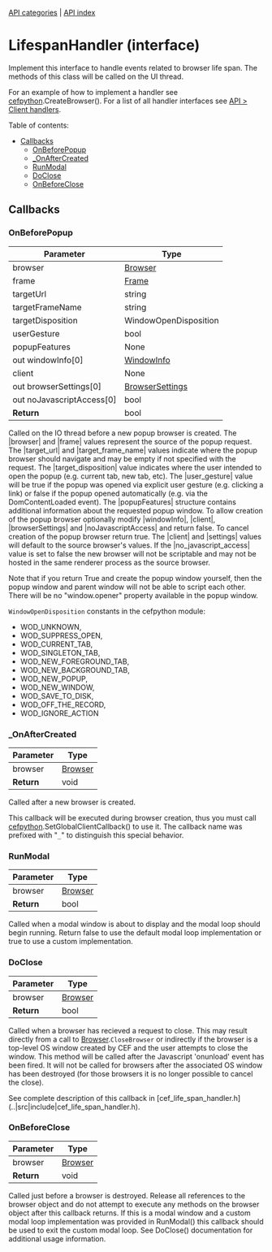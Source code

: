 [API categories](API-categories.md) | [API index](API-index.md)


# LifespanHandler (interface)

Implement this interface to handle events related to browser life span. The methods of this class will be called on the UI thread.

For an example of how to implement a handler see [cefpython](cefpython.md).CreateBrowser(). For a list of all handler interfaces see [API > Client handlers](API#Client_handlers).


Table of contents:
* [Callbacks](#callbacks)
  * [OnBeforePopup](#onbeforepopup)
  * [_OnAfterCreated](#_onaftercreated)
  * [RunModal](#runmodal)
  * [DoClose](#doclose)
  * [OnBeforeClose](#onbeforeclose)


## Callbacks


### OnBeforePopup

| Parameter | Type |
| --- | --- |
| browser | [Browser](Browser.md) |
| frame | [Frame](Frame.md) |
| targetUrl | string |
| targetFrameName | string |
| targetDisposition | WindowOpenDisposition |
| userGesture | bool |
| popupFeatures | None |
| out windowInfo[0] | [WindowInfo](WindowInfo.md) |
| client | None |
| out browserSettings[0] | [BrowserSettings](BrowserSettings.md) |
| out noJavascriptAccess[0] | bool |
| __Return__ | bool |

Called on the IO thread before a new popup browser is created. The
|browser| and |frame| values represent the source of the popup request. The
|target_url| and |target_frame_name| values indicate where the popup
browser should navigate and may be empty if not specified with the request.
The |target_disposition| value indicates where the user intended to open
the popup (e.g. current tab, new tab, etc). The |user_gesture| value will
be true if the popup was opened via explicit user gesture (e.g. clicking a
link) or false if the popup opened automatically (e.g. via the
DomContentLoaded event). The |popupFeatures| structure contains additional
information about the requested popup window. To allow creation of the
popup browser optionally modify |windowInfo|, |client|, |browserSettings| and
|noJavascriptAccess| and return false. To cancel creation of the popup
browser return true. The |client| and |settings| values will default to the
source browser's values. If the |no_javascript_access| value is set to
false the new browser will not be scriptable and may not be hosted in the
same renderer process as the source browser.

Note that if you return True and create the popup window yourself, then
the popup window and parent window will not be able to script each other.
There will be no "window.opener" property available in the popup window.

`WindowOpenDisposition` constants in the cefpython module:
* WOD_UNKNOWN,
* WOD_SUPPRESS_OPEN,
* WOD_CURRENT_TAB,
* WOD_SINGLETON_TAB,
* WOD_NEW_FOREGROUND_TAB,
* WOD_NEW_BACKGROUND_TAB,
* WOD_NEW_POPUP,
* WOD_NEW_WINDOW,
* WOD_SAVE_TO_DISK,
* WOD_OFF_THE_RECORD,
* WOD_IGNORE_ACTION


### _OnAfterCreated

| Parameter | Type |
| --- | --- |
| browser | [Browser](Browser.md) |
| __Return__ | void |

Called after a new browser is created.

This callback will be executed during browser creation, thus you must call [cefpython](cefpython.md).SetGlobalClientCallback() to use it. The callback name was prefixed with "`_`" to distinguish this special behavior.


### RunModal

| Parameter | Type |
| --- | --- |
| browser | [Browser](Browser.md) |
| __Return__ | bool |

Called when a modal window is about to display and the modal loop should
begin running. Return false to use the default modal loop implementation or
true to use a custom implementation.


### DoClose

| Parameter | Type |
| --- | --- |
| browser | [Browser](Browser.md) |
| __Return__ | bool |

Called when a browser has recieved a request to close. This may result
directly from a call to [Browser](Browser.md).`CloseBrowser` or indirectly
if the
browser is a top-level OS window created by CEF and the user attempts to
close the window. This method will be called after the Javascript
'onunload' event has been fired. It will not be called for browsers after
the associated OS window has been destroyed (for those browsers it is no
longer possible to cancel the close).

See complete description of this callback in [cef_life_span_handler.h]
(..|src|include|cef_life_span_handler.h).


### OnBeforeClose

| Parameter | Type |
| --- | --- |
| browser | [Browser](Browser.md) |
| __Return__ | void |

Called just before a browser is destroyed. Release all references to the
browser object and do not attempt to execute any methods on the browser
object after this callback returns. If this is a modal window and a custom
modal loop implementation was provided in RunModal() this callback should
be used to exit the custom modal loop. See DoClose() documentation for
additional usage information.
